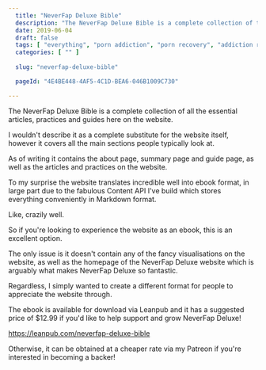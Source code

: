 ```yaml
---
  title: "NeverFap Deluxe Bible"
  description: "The NeverFap Deluxe Bible is a complete collection of the NeverFap Deluxe Method of overcoming porn addiction."
  date: 2019-06-04
  draft: false
  tags: [ "everything", "porn addiction", "porn recovery", "addiction recovery", "addiction", "awareness", "nofap", "neverfap", "neverfap deluxe" ]
  categories: [ "" ]
  
  slug: "neverfap-deluxe-bible"

  pageId: "4E4BE448-4AF5-4C1D-BEA6-046B1009C730"

---
```


The NeverFap Deluxe Bible is a complete collection of all the essential articles, practices and guides here on the website.

I wouldn't describe it as a complete substitute for the website itself, however it covers all the main sections people typically look at.

As of writing it contains the about page, summary page and guide page, as well as the articles and practices on the website. 

To my surprise the website translates incredible well into ebook format, in large part due to the fabulous Content API I've build which stores everything conveniently in Markdown format.

Like, crazily well.

So if you're looking to experience the website as an ebook, this is an excellent option.

The only issue is it doesn't contain any of the fancy visualisations on the website, as well as the homepage of the NeverFap Deluxe website which is arguably what makes NeverFap Deluxe so fantastic.

Regardless, I simply wanted to create a different format for people to appreciate the website through.

The ebook is available for download via Leanpub and it has a suggested price of $12.99 if you'd like to help support and grow NeverFap Deluxe!

https://leanpub.com/neverfap-deluxe-bible

Otherwise, it can be obtained at a cheaper rate via my Patreon if you're interested in becoming a backer!
